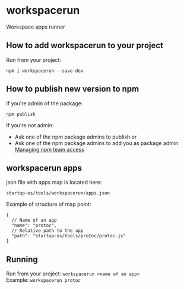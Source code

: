 # workspacerun
Workspace apps runner

## How to add workspacerun to your project
Run from your project:
```
npm i workspacerun --save-dev
```

## How to publish new version to npm
If you're admin of the package:
```
npm publish
```

If you're not admin:
* Ask one of the npm package admins to publish
or
* Ask one of the npm package admins to add you as package admin
[Managing npm team access](https://docs.npmjs.com/managing-team-access-to-org-packages)

## workspacerun apps
json file with apps map is located here:
```
startup-os/tools/workspacerun/apps.json
```
Example of structure of map point:
```
{
  // Name of an app
  "name": "protoc",
  // Relative path to the app
  "path": "startup-os/tools/protoc/protoc.js"
}
```

## Running
Run from your project: `workspacerun <name of an app>`  
Example: `workspacerun protoc`
